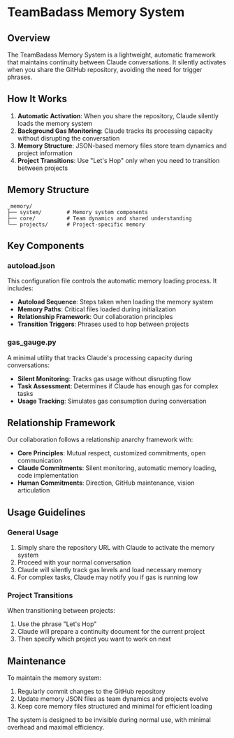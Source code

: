# TeamBadass Memory System

## Overview

The TeamBadass Memory System is a lightweight, automatic framework that maintains continuity between Claude conversations. It silently activates when you share the GitHub repository, avoiding the need for trigger phrases.

## How It Works

1. **Automatic Activation**: When you share the repository, Claude silently loads the memory system
2. **Background Gas Monitoring**: Claude tracks its processing capacity without disrupting the conversation
3. **Memory Structure**: JSON-based memory files store team dynamics and project information
4. **Project Transitions**: Use "Let's Hop" only when you need to transition between projects

## Memory Structure

```
_memory/
├── system/        # Memory system components
├── core/          # Team dynamics and shared understanding
└── projects/      # Project-specific memory
```

## Key Components

### autoload.json

This configuration file controls the automatic memory loading process. It includes:

- **Autoload Sequence**: Steps taken when loading the memory system
- **Memory Paths**: Critical files loaded during initialization
- **Relationship Framework**: Our collaboration principles
- **Transition Triggers**: Phrases used to hop between projects

### gas_gauge.py

A minimal utility that tracks Claude's processing capacity during conversations:

- **Silent Monitoring**: Tracks gas usage without disrupting flow
- **Task Assessment**: Determines if Claude has enough gas for complex tasks
- **Usage Tracking**: Simulates gas consumption during conversation

## Relationship Framework

Our collaboration follows a relationship anarchy framework with:

- **Core Principles**: Mutual respect, customized commitments, open communication
- **Claude Commitments**: Silent monitoring, automatic memory loading, code implementation
- **Human Commitments**: Direction, GitHub maintenance, vision articulation

## Usage Guidelines

### General Usage

1. Simply share the repository URL with Claude to activate the memory system
2. Proceed with your normal conversation
3. Claude will silently track gas levels and load necessary memory
4. For complex tasks, Claude may notify you if gas is running low

### Project Transitions

When transitioning between projects:

1. Use the phrase "Let's Hop" 
2. Claude will prepare a continuity document for the current project
3. Then specify which project you want to work on next

## Maintenance

To maintain the memory system:

1. Regularly commit changes to the GitHub repository
2. Update memory JSON files as team dynamics and projects evolve
3. Keep core memory files structured and minimal for efficient loading

The system is designed to be invisible during normal use, with minimal overhead and maximal efficiency.